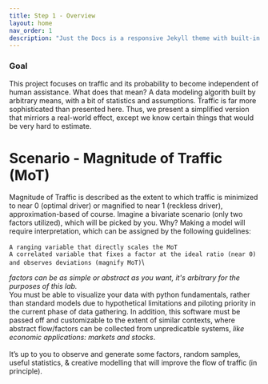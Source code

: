 ```yaml
---
title: Step 1 - Overview
layout: home
nav_order: 1
description: "Just the Docs is a responsive Jekyll theme with built-in search that is easily customizable and hosted on GitHub Pages."
---
```


### Goal
This project focuses on traffic and its probability to become independent of human assistance. What does that mean? A data modeling algorith built by arbitrary means, with a bit of statistics and assumptions. 
Traffic is far more sophisticated than presented here. Thus, we present a simplified version that mirriors a real-world effect, except we know certain things that would be very hard to estimate.

# Scenario - Magnitude of Traffic (MoT)
Magnitude of Traffic is described as the extent to which traffic is minimized to near 0 (optimal driver) or magnified to near 1 (reckless driver), approximation-based of course. Imagine a bivariate scenario (only two factors utilized), which will be picked by you. Why? Making a model will require interpretation, which can be assigned by the following guidelines:\
\
`A ranging variable that directly scales the MoT`\
`A correlated variable that fixes a factor at the ideal ratio (near 0) and observes deviations (magnify MoT)`\

_factors can be as simple or abstract as you want, it's arbitrary for the purposes of this lab._ 
\
You must be able to visualize your data with python fundamentals, rather than standard models due to hypothetical limitations and piloting priority in the current phase of data gathering. In addition, this software must be passed off and customizable to the extent of similar contexts, where abstract flow/factors can be collected from unpredicatble systems, *like economic applications: markets and stocks*. \
\
It’s up to you to observe and generate some factors, random samples, useful statistics, & creative modelling that will improve the flow of traffic (in principle). 
